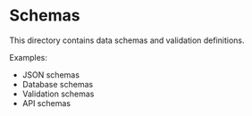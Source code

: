 # Schemas

This directory contains data schemas and validation definitions.

Examples:

- JSON schemas
- Database schemas
- Validation schemas
- API schemas
